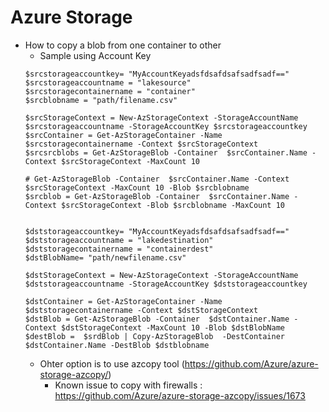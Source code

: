 Azure Storage 
=============

* How to copy a blob from one container to other 
    -   Sample using Account Key 
    ```
    $srcstorageaccountkey= "MyAccountKeyadsfdsafdsafsadfsadf=="
    $srcstorageaccountname = "lakesource"
    $srcstoragecontainername = "container"
    $srcblobname = "path/filename.csv"

    $srcStorageContext = New-AzStorageContext -StorageAccountName $srcstorageaccountname -StorageAccountKey $srcstorageaccountkey
    $srcContainer = Get-AzStorageContainer -Name $srcstoragecontainername -Context $srcStorageContext
    $srcsrcblobs = Get-AzStorageBlob -Container  $srcContainer.Name -Context $srcStorageContext -MaxCount 10

    # Get-AzStorageBlob -Container  $srcContainer.Name -Context $srcStorageContext -MaxCount 10 -Blob $srcblobname
    $srcblob = Get-AzStorageBlob -Container  $srcContainer.Name -Context $srcStorageContext -Blob $srcblobname -MaxCount 10 


    $dststorageaccountkey= "MyAccountKeyadsfdsafdsafsadfsadf=="
    $dststorageaccountname = "lakedestination"
    $dststoragecontainername = "containerdest"
    $dstBlobName= "path/newfilename.csv"

    $dstStorageContext = New-AzStorageContext -StorageAccountName $dststorageaccountname -StorageAccountKey $dststorageaccountkey

    $dstContainer = Get-AzStorageContainer -Name $dststoragecontainername -Context $dstStorageContext
    $dstBlob = Get-AzStorageBlob -Container  $dstContainer.Name -Context $dstStorageContext -MaxCount 10 -Blob $dstBlobName
    $destBlob =  $srdBlob | Copy-AzStorageBlob  -DestContainer $dstContainer.Name -DestBlob $dstblobname
    ```    
    -   Ohter option is to use azcopy tool (https://github.com/Azure/azure-storage-azcopy/)
        -   Known issue to copy with firewalls : https://github.com/Azure/azure-storage-azcopy/issues/1673 
